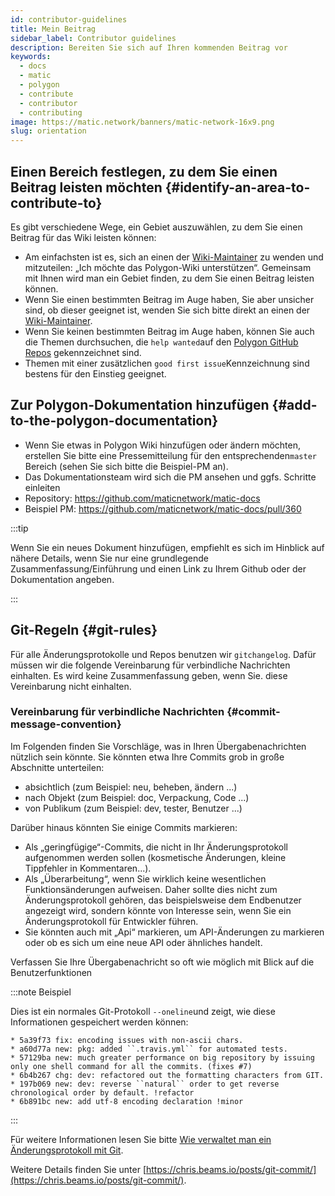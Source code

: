 ```yaml
---
id: contributor-guidelines
title: Mein Beitrag
sidebar_label: Contributor guidelines
description: Bereiten Sie sich auf Ihren kommenden Beitrag vor
keywords:
  - docs
  - matic
  - polygon
  - contribute
  - contributor
  - contributing
image: https://matic.network/banners/matic-network-16x9.png
slug: orientation
---
```


## Einen Bereich festlegen, zu dem Sie einen Beitrag leisten möchten {#identify-an-area-to-contribute-to}

Es gibt verschiedene Wege, ein Gebiet auszuwählen, zu dem Sie einen Beitrag für das Wiki leisten können:

- Am einfachsten ist es, sich an einen der [Wiki-Maintainer](/docs/contribute/community-maintainers) zu wenden und mitzuteilen: „Ich möchte das Polygon-Wiki unterstützen“. Gemeinsam mit Ihnen wird man ein Gebiet finden, zu dem Sie einen Beitrag leisten können.
- Wenn Sie einen bestimmten Beitrag im Auge haben, Sie aber unsicher sind, ob dieser geeignet ist, wenden Sie sich bitte direkt an einen der [Wiki-Maintainer](/docs/contribute/community-maintainers).
- Wenn Sie keinen bestimmten Beitrag im Auge haben, können Sie auch die Themen durchsuchen, die `help wanted`auf den [Polygon GitHub Repos](https://github.com/maticnetwork) gekennzeichnet sind.
- Themen mit einer zusätzlichen `good first issue`Kennzeichnung sind bestens für den Einstieg geeignet.

## Zur Polygon-Dokumentation hinzufügen {#add-to-the-polygon-documentation}

  - Wenn Sie etwas in Polygon Wiki hinzufügen oder ändern möchten, erstellen Sie bitte eine Pressemitteilung für den entsprechenden`master` Bereich (sehen Sie sich bitte die Beispiel-PM an).
  - Das Dokumentationsteam wird sich die PM ansehen und ggfs. Schritte einleiten
  - Repository: https://github.com/maticnetwork/matic-docs
  - Beispiel PM: https://github.com/maticnetwork/matic-docs/pull/360

:::tip

Wenn Sie ein neues Dokument hinzufügen, empfiehlt es sich im Hinblick auf nähere Details, wenn Sie nur eine grundlegende Zusammenfassung/Einführung und einen Link zu Ihrem Github oder der Dokumentation angeben.

:::

## Git-Regeln {#git-rules}

Für alle Änderungsprotokolle und Repos benutzen wir `gitchangelog`. Dafür müssen wir die folgende Vereinbarung für verbindliche Nachrichten einhalten. Es wird keine Zusammenfassung geben, wenn Sie. diese Vereinbarung nicht einhalten.

### Vereinbarung für verbindliche Nachrichten  {#commit-message-convention}

Im Folgenden finden Sie Vorschläge, was in Ihren Übergabenachrichten nützlich sein könnte. Sie könnten etwa Ihre Commits grob in große Abschnitte unterteilen:

- absichtlich (zum Beispiel: neu, beheben, ändern ...)
- nach Objekt (zum Beispiel: doc, Verpackung, Code ...)
- von Publikum (zum Beispiel: dev, tester, Benutzer ...)

Darüber hinaus könnten Sie einige Commits markieren:

- Als „geringfügige“-Commits, die nicht in Ihr Änderungsprotokoll aufgenommen werden sollen (kosmetische Änderungen, kleine Tippfehler in Kommentaren...).
- Als „Überarbeitung“, wenn Sie wirklich keine wesentlichen Funktionsänderungen aufweisen. Daher sollte dies nicht zum Änderungsprotokoll gehören, das beispielsweise dem Endbenutzer angezeigt wird, sondern könnte von Interesse sein, wenn Sie ein Änderungsprotokoll für Entwickler führen.
- Sie könnten auch mit „Api“ markieren, um API-Änderungen zu markieren oder ob es sich um eine neue API oder ähnliches handelt.

Verfassen Sie Ihre Übergabenachricht so oft wie möglich mit Blick auf die Benutzerfunktionen

:::note Beispiel

Dies ist ein normales Git-Protokoll `--oneline`und zeigt, wie diese Informationen gespeichert werden können:

```
* 5a39f73 fix: encoding issues with non-ascii chars.
* a60d77a new: pkg: added ``.travis.yml`` for automated tests.
* 57129ba new: much greater performance on big repository by issuing only one shell command for all the commits. (fixes #7)
* 6b4b267 chg: dev: refactored out the formatting characters from GIT.
* 197b069 new: dev: reverse ``natural`` order to get reverse chronological order by default. !refactor
* 6b891bc new: add utf-8 encoding declaration !minor
```

:::

Für weitere Informationen lesen Sie bitte [Wie verwaltet man ein Änderungsprotokoll mit Git](https://stackoverflow.com/questions/3523534/good-ways-to-manage-a-changelog-using-git/23047890#23047890).

Weitere Details finden Sie unter [https://chris.beams.io/posts/git-commit/](https://chris.beams.io/posts/git-commit/).
